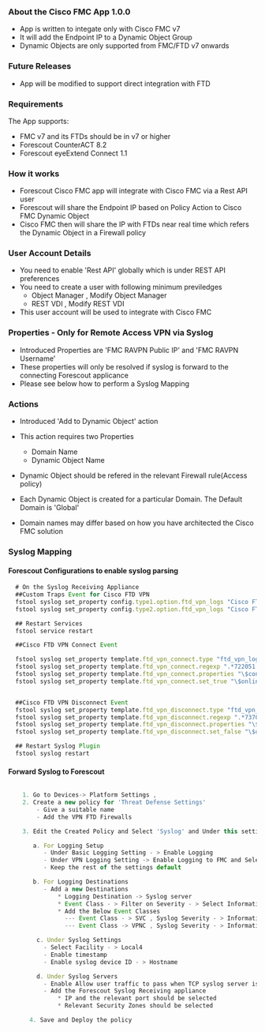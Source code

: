
### About the Cisco FMC App 1.0.0
- App is written to integate only with Cisco FMC v7
- It will add the Endpoint IP to a Dynamic Object Group
- Dynamic Objects are only supported from FMC/FTD v7 onwards

### Future Releases
- App will be modified to support direct integration with FTD

### Requirements
The App supports:
- FMC v7 and its FTDs should be in v7 or higher
- Forescout CounterACT 8.2
- Forescout eyeExtend Connect 1.1


### How it works
- Forescout Cisco FMC app will integrate with Cisco FMC via a Rest API user
- Forescout will share the Endpoint IP based on Policy Action to Cisco FMC Dynamic Object
- Cisco FMC then will share the IP with FTDs near real time which refers the Dynamic Object in a Firewall policy

### User Account Details
- You need to enable 'Rest API' globally which is under REST API preferences
- You need to create a user with following minimum previledges
  - Object Manager , Modify Object Manager
  - REST VDI , Modify REST VDI
- This user account will be used to integrate with Cisco FMC

### Properties - Only for Remote Access VPN via Syslog
- Introduced Properties are 'FMC RAVPN Public IP' and 'FMC RAVPN Username'
- These properties will only be resolved if syslog is forward to the connecting Forescout applicance
- Please see below how to perform a Syslog Mapping

### Actions
- Introduced 'Add to Dynamic Object' action
- This action requires two Properties
  - Domain Name
  - Dynamic Object Name

- Dynamic Object should be refered in the relevant Firewall rule(Access policy)
- Each Dynamic Object is created for a particular Domain. The Default Domain is 'Global'
- Domain names may differ based on how you have architected the Cisco FMC solution


### Syslog Mapping
#### Forescout Configurations to enable syslog parsing
```javascript
  # On the Syslog Receiving Appliance
  ##Custom Traps Event for Cisco FTD VPN
  fstool syslog set_property config.type1.option.ftd_vpn_logs "Cisco FTD VPN Events"
  fstool syslog set_property config.type2.option.ftd_vpn_logs "Cisco FTD VPN Events"

  ## Restart Services
  fstool service restart

  ##Cisco FTD VPN Connect Event

  fstool syslog set_property template.ftd_vpn_connect.type "ftd_vpn_logs"
  fstool syslog set_property template.ftd_vpn_connect.regexp ".*722051.+User\s<([^>]+)\>.+IP\s<([^>]\d+\.\d+\.\d+\.\d+)\>.+Address\s<([^>]\d+\.\d+\.\d+\.\d+)\>.+assigned to session"
  fstool syslog set_property template.ftd_vpn_connect.properties "\$connect_ciscofmc_user,\$connect_ciscofmc_publicip,\$ip"
  fstool syslog set_property template.ftd_vpn_connect.set_true "\$online"


  ##Cisco FTD VPN Disconnect Event
  fstool syslog set_property template.ftd_vpn_disconnect.type "ftd_vpn_logs"
  fstool syslog set_property template.ftd_vpn_disconnect.regexp ".*737016.*Freeing.*address\s(\d+\.\d+\.\d+\.\d+)"
  fstool syslog set_property template.ftd_vpn_disconnect.properties "\$ip"
  fstool syslog set_property template.ftd_vpn_disconnect.set_false "\$online"

  ## Restart Syslog Plugin
  fstool syslog restart
```
#### Forward Syslog to Forescout
```javascript

    1. Go to Devices-> Platform Settings ,
    2. Create a new policy for 'Threat Defense Settings'
        - Give a suitable name
        - Add the VPN FTD Firewalls

    3. Edit the Created Policy and Select 'Syslog' and Under this setting

       a. For Logging Setup
          - Under Basic Logging Setting - > Enable Logging
          - Under VPN Logging Setting -> Enable Logging to FMC and Select Informational
          - Keep the rest of the settings default

       b. For Logging Destinations
          - Add a new Destinations
              * Logging Destination -> Syslog server
              * Event Class - > Filter on Severity - > Select Informational
              * Add the Below Event Classes
                --- Event Class - > SVC , Syslog Severity - > Informational
                --- Event Class -> VPNC , Syslog Severity - > Informational

        c. Under Syslog Settings
          - Select Facility - > Local4
          - Enable timestamp
          - Enable syslog device ID - > Hostname

        d. Under Syslog Servers
          - Enable Allow user traffic to pass when TCP syslog server is down
          - Add the Forescout Syslog Receiving appliance
              * IP and the relevant port should be selected
              * Relevant Security Zones should be selected

      4. Save and Deploy the policy

```
